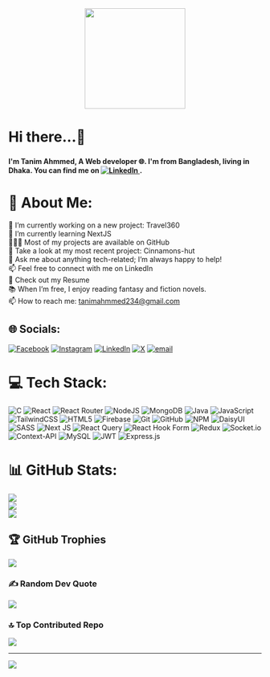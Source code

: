 <div align="center">
  <img height="200" src="https://i.ibb.co.com/M7r56wP/cover-me.jpg](https://www.amigoscode.com/assets/thumbnails/courses/full-stack-professional.webp"  />
</div>

###

<h1 align="left">Hi there...👋</h1>

###

<h4 align="left">I'm Tanim Ahmmed, A Web developer  🌐. I'm from Bangladesh, living in Dhaka. You can find me on <a href="https://linkedin.com/in/tanim-ahmmed">
  <img src="https://img.shields.io/badge/LinkedIn-%230077B5.svg?logo=linkedin&logoColor=white" alt="LinkedIn">
</a> .</h4>

###

# 💫 About Me:
 🔭 I’m currently working on a new project: Travel360 <br>🌱 I’m currently learning NextJS<br>👨🏻‍💻 Most of my projects are available on GitHub<br>🚀 Take a look at my most recent project: Cinnamons-hut<br>💬 Ask me about anything tech-related; I’m always happy to help!<br>📫 Feel free to connect with me on LinkedIn<br>📝 Check out my Resume<br>📚 When I’m free, I enjoy reading fantasy and fiction novels.<br>📫 How to reach me: tanimahmmed234@gmail.com


## 🌐 Socials:
[![Facebook](https://img.shields.io/badge/Facebook-%231877F2.svg?logo=Facebook&logoColor=white)](https://facebook.com/Tanim.ahmmed123) [![Instagram](https://img.shields.io/badge/Instagram-%23E4405F.svg?logo=Instagram&logoColor=white)](https://instagram.com/tanim.ahmmed) [![LinkedIn](https://img.shields.io/badge/LinkedIn-%230077B5.svg?logo=linkedin&logoColor=white)](https://linkedin.com/in/tanim-ahmmed) [![X](https://img.shields.io/badge/X-black.svg?logo=X&logoColor=white)](https://x.com/Tanim_Ahmeed) [![email](https://img.shields.io/badge/Email-D14836?logo=gmail&logoColor=white)](mailto:tanimahmmed234@gmail.com) 

# 💻 Tech Stack:
![C](https://img.shields.io/badge/c-%2300599C.svg?style=for-the-badge&logo=c&logoColor=white) ![React](https://img.shields.io/badge/react-%2320232a.svg?style=for-the-badge&logo=react&logoColor=%2361DAFB) ![React Router](https://img.shields.io/badge/React_Router-CA4245?style=for-the-badge&logo=react-router&logoColor=white) ![NodeJS](https://img.shields.io/badge/node.js-6DA55F?style=for-the-badge&logo=node.js&logoColor=white) ![MongoDB](https://img.shields.io/badge/MongoDB-%234ea94b.svg?style=for-the-badge&logo=mongodb&logoColor=white) ![Java](https://img.shields.io/badge/java-%23ED8B00.svg?style=for-the-badge&logo=openjdk&logoColor=white) ![JavaScript](https://img.shields.io/badge/javascript-%23323330.svg?style=for-the-badge&logo=javascript&logoColor=%23F7DF1E) ![TailwindCSS](https://img.shields.io/badge/tailwindcss-%2338B2AC.svg?style=for-the-badge&logo=tailwind-css&logoColor=white) ![HTML5](https://img.shields.io/badge/html5-%23E34F26.svg?style=for-the-badge&logo=html5&logoColor=white) ![Firebase](https://img.shields.io/badge/firebase-%23039BE5.svg?style=for-the-badge&logo=firebase) ![Git](https://img.shields.io/badge/git-%23F05033.svg?style=for-the-badge&logo=git&logoColor=white) ![GitHub](https://img.shields.io/badge/github-%23121011.svg?style=for-the-badge&logo=github&logoColor=white) ![NPM](https://img.shields.io/badge/NPM-%23CB3837.svg?style=for-the-badge&logo=npm&logoColor=white) ![DaisyUI](https://img.shields.io/badge/daisyui-5A0EF8?style=for-the-badge&logo=daisyui&logoColor=white) ![SASS](https://img.shields.io/badge/SASS-hotpink.svg?style=for-the-badge&logo=SASS&logoColor=white) ![Next JS](https://img.shields.io/badge/Next-black?style=for-the-badge&logo=next.js&logoColor=white) ![React Query](https://img.shields.io/badge/-React%20Query-FF4154?style=for-the-badge&logo=react%20query&logoColor=white) ![React Hook Form](https://img.shields.io/badge/React%20Hook%20Form-%23EC5990.svg?style=for-the-badge&logo=reacthookform&logoColor=white) ![Redux](https://img.shields.io/badge/redux-%23593d88.svg?style=for-the-badge&logo=redux&logoColor=white) ![Socket.io](https://img.shields.io/badge/Socket.io-black?style=for-the-badge&logo=socket.io&badgeColor=010101) ![Context-API](https://img.shields.io/badge/Context--Api-000000?style=for-the-badge&logo=react) ![MySQL](https://img.shields.io/badge/mysql-4479A1.svg?style=for-the-badge&logo=mysql&logoColor=white) ![JWT](https://img.shields.io/badge/JWT-black?style=for-the-badge&logo=JSON%20web%20tokens) ![Express.js](https://img.shields.io/badge/express.js-%23404d59.svg?style=for-the-badge&logo=express&logoColor=%2361DAFB)
# 📊 GitHub Stats:
![](https://github-readme-stats.vercel.app/api?username=Tanim-Ahmmed&theme=dark&hide_border=false&include_all_commits=false&count_private=false)<br/>
![](https://github-readme-streak-stats.herokuapp.com/?user=Tanim-Ahmmed&theme=dark&hide_border=false)<br/>
![](https://github-readme-stats.vercel.app/api/top-langs/?username=Tanim-Ahmmed&theme=dark&hide_border=false&include_all_commits=false&count_private=false&layout=compact)

## 🏆 GitHub Trophies
![](https://github-profile-trophy.vercel.app/?username=Tanim-Ahmmed&theme=radical&no-frame=false&no-bg=true&margin-w=4)

### ✍️ Random Dev Quote
![](https://quotes-github-readme.vercel.app/api?type=horizontal&theme=radical)

### 🔝 Top Contributed Repo
![](https://github-contributor-stats.vercel.app/api?username=Tanim-Ahmmed&limit=5&theme=dark&combine_all_yearly_contributions=true)

---
[![](https://visitcount.itsvg.in/api?id=Tanim-Ahmmed&icon=0&color=0)](https://visitcount.itsvg.in)

<!-- Proudly created with GPRM ( https://gprm.itsvg.in ) -->
